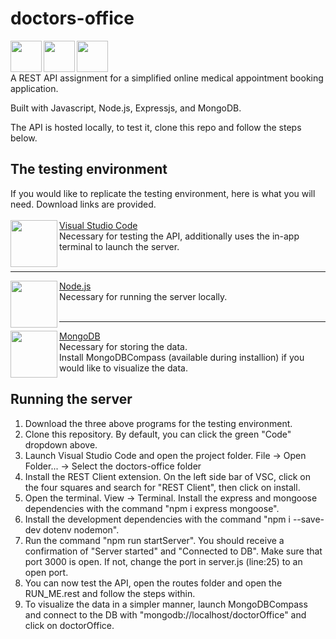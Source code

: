 # doctors-office
<a href="url"><img src="https://pluralsight2.imgix.net/paths/images/javascript-542e10ea6e.png" align="left" height="50" width="50" ></a>
<a href="url"><img src="https://pluralsight2.imgix.net/paths/images/nodejs-45adbe594d.png" align="left" height="50" width="50" ></a>
<a href="url"><img src="https://img.icons8.com/color/452/mongodb.png" align="left" height="50" width="50" ></a>

<br/><br/><br/>A REST API assignment for a simplified online medical appointment booking application.

Built with Javascript, Node.js, Expressjs, and MongoDB.

The API is hosted locally, to test it, clone this repo and follow the steps below.

## The testing environment
If you would like to replicate the testing environment, here is what you will need. Download links are provided.
<br/><br/><a href="url"><img src="https://user-images.githubusercontent.com/674621/71187801-14e60a80-2280-11ea-94c9-e56576f76baf.png" align="left" height="75" width="75" ></a>
[Visual Studio Code](https://code.visualstudio.com/)
<br/>Necessary for testing the API, additionally uses the in-app terminal to launch the server.
<br/><br/>
****************************
<a href="url"><img src="https://pluralsight2.imgix.net/paths/images/nodejs-45adbe594d.png" align="left" height="75" width="75" ></a>
[Node.js](https://nodejs.org/en/)
<br/>Necessary for running the server locally.
<br/><br/>
****************************
<a href="url"><img src="https://img.icons8.com/color/452/mongodb.png" align="left" height="75" width="75" ></a>
[MongoDB](https://www.mongodb.com/try/download/community)
<br/>Necessary for storing the data.
<br/>Install MongoDBCompass (available during installion) if you would like to visualize the data.

## Running the server

1. Download the three above programs for the testing environment.
2. Clone this repository. By default, you can click the green "Code" dropdown above.
3. Launch Visual Studio Code and open the project folder. File -> Open Folder... -> Select the doctors-office folder
4. Install the REST Client extension. On the left side bar of VSC, click on the four squares and search for "REST Client", then click on install.
5. Open the terminal. View -> Terminal. Install the express and mongoose dependencies with the command "npm i express mongoose".
6. Install the development dependencies with the command "npm i --save-dev dotenv nodemon".
7. Run the command "npm run startServer". You should receive a confirmation of "Server started" and "Connected to DB". Make sure that port 3000 is open. If not, change the port in server.js (line:25) to an open port.
8. You can now test the API, open the routes folder and open the RUN_ME.rest and follow the steps within.
9. To visualize the data in a simpler manner, launch MongoDBCompass and connect to the DB with "mongodb://localhost/doctorOffice" and click on doctorOffice.
